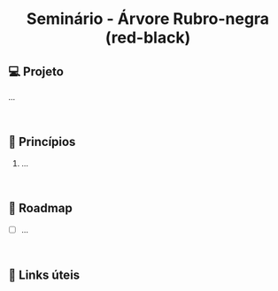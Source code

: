 <h1 align="center">
    Seminário - Árvore Rubro-negra (red-black)
</h1>

<!-- <picture>
  <source media="(prefers-color-scheme: dark)" srcset="./.github/cover.png">
  <source media="(prefers-color-scheme: light)" srcset="./.github/cover_light.png">
  <img alt="Red-black tree seminary module cover" src="/.github/cover_light.png">
</picture> -->

## 💻 Projeto

...

<br />

## 🧠 Princípios

1.  ...

<br />

## 🚧 Roadmap

- [ ] ...

<br />

## 🔗 Links úteis
